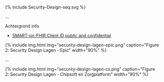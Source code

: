 <div>
{% include Security-Design-seq.svg %}
</div>

...

Achtergrond info
* [SMART-on-FHIR Client ID public and confidential](http://hl7.org/fhir/smart-app-launch/1.0.0/#support-for-public-and-confidential-apps)

{% include img.html img="security-design-lagen-epic.png" caption="Figure 2: Security Design Lagen - Epic" width="90%" %}

...

{% include img.html img="security-design-lagen-cs.png" caption="Figure 2: Security Design Lagen - Chipsoft en Zorgplatform" width="90%" %}
